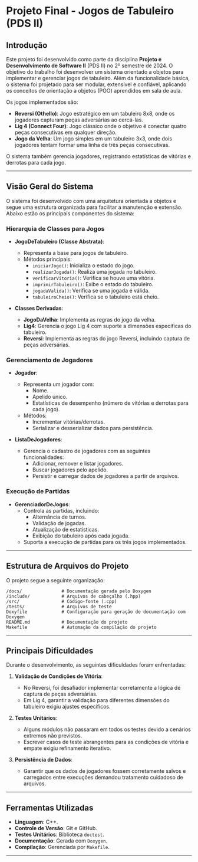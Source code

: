 # Projeto Final - Jogos de Tabuleiro (PDS II)

## Introdução

Este projeto foi desenvolvido como parte da disciplina **Projeto e Desenvolvimento de Software II** (PDS II) no 2º semestre de 2024. O objetivo do trabalho foi desenvolver um sistema orientado a objetos para implementar e gerenciar jogos de tabuleiro. Além da funcionalidade básica, o sistema foi projetado para ser modular, extensível e confiável, aplicando os conceitos de orientação a objetos (POO) aprendidos em sala de aula.

Os jogos implementados são:

- **Reversi (Othello)**: Jogo estratégico em um tabuleiro 8x8, onde os jogadores capturam peças adversárias ao cercá-las.
- **Lig 4 (Connect Four)**: Jogo clássico onde o objetivo é conectar quatro peças consecutivas em qualquer direção.
- **Jogo da Velha**: Um jogo simples em um tabuleiro 3x3, onde dois jogadores tentam formar uma linha de três peças consecutivas.

O sistema também gerencia jogadores, registrando estatísticas de vitórias e derrotas para cada jogo.

---

## Visão Geral do Sistema

O sistema foi desenvolvido com uma arquitetura orientada a objetos e segue uma estrutura organizada para facilitar a manutenção e extensão. Abaixo estão os principais componentes do sistema:

### Hierarquia de Classes para Jogos

- **JogoDeTabuleiro (Classe Abstrata)**:

  - Representa a base para jogos de tabuleiro.
  - Métodos principais:
    - `iniciarJogo()`: Inicializa o estado do jogo.
    - `realizarJogada()`: Realiza uma jogada no tabuleiro.
    - `verificarVitoria()`: Verifica se houve uma vitória.
    - `imprimirTabuleiro()`: Exibe o estado do tabuleiro.
    - `jogadaValida()`: Verifica se uma jogada é válida.
    - `tabuleiroCheio()`: Verifica se o tabuleiro está cheio.

- **Classes Derivadas**:
  - **JogoDaVelha**: Implementa as regras do jogo da velha.
  - **Lig4**: Gerencia o jogo Lig 4 com suporte a dimensões específicas do tabuleiro.
  - **Reversi**: Implementa as regras do jogo Reversi, incluindo captura de peças adversárias.

### Gerenciamento de Jogadores

- **Jogador**:

  - Representa um jogador com:
    - Nome.
    - Apelido único.
    - Estatísticas de desempenho (número de vitórias e derrotas para cada jogo).
  - Métodos:
    - Incrementar vitórias/derrotas.
    - Serializar e desserializar dados para persistência.

- **ListaDeJogadores**:
  - Gerencia o cadastro de jogadores com as seguintes funcionalidades:
    - Adicionar, remover e listar jogadores.
    - Buscar jogadores pelo apelido.
    - Persistir e carregar dados de jogadores a partir de arquivos.

### Execução de Partidas

- **GerenciadorDeJogos**:
  - Controla as partidas, incluindo:
    - Alternância de turnos.
    - Validação de jogadas.
    - Atualização de estatísticas.
    - Exibição do tabuleiro após cada jogada.
  - Suporta a execução de partidas para os três jogos implementados.

---

## Estrutura de Arquivos do Projeto

O projeto segue a seguinte organização:

```
/docs/               # Documentação gerada pelo Doxygen
/include/            # Arquivos de cabeçalho (.hpp)
/src/                # Código-fonte (.cpp)
/tests/              # Arquivos de teste
Doxyfile             # Configuração para geração de documentação com Doxygen
README.md            # Documentação do projeto
Makefile             # Automação da compilação do projeto
```

---

## Principais Dificuldades

Durante o desenvolvimento, as seguintes dificuldades foram enfrentadas:

1. **Validação de Condições de Vitória**:

   - No Reversi, foi desafiador implementar corretamente a lógica de captura de peças adversárias.
   - Em Lig 4, garantir a validação para diferentes dimensões do tabuleiro exigiu ajustes específicos.

2. **Testes Unitários**:

   - Alguns módulos não passaram em todos os testes devido a cenários extremos não previstos.
   - Escrever casos de teste abrangentes para as condições de vitória e empate exigiu refinamento iterativo.

3. **Persistência de Dados**:
   - Garantir que os dados de jogadores fossem corretamente salvos e carregados entre execuções demandou tratamento cuidadoso de arquivos.

---

## Ferramentas Utilizadas

- **Linguagem**: C++.
- **Controle de Versão**: Git e GitHub.
- **Testes Unitários**: Biblioteca `doctest`.
- **Documentação**: Gerada com `Doxygen`.
- **Compilação**: Gerenciada por `Makefile`.

---
